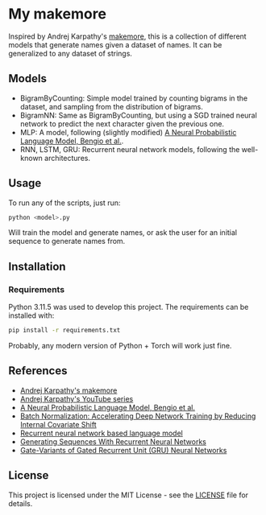 # My makemore

Inspired by Andrej Karpathy's [makemore](https://github.com/karpathy/makemore), this is a collection of different models that generate names given a dataset of names. It can be generalized to any dataset of strings.

## Models

- BigramByCounting: Simple model trained by counting bigrams in the dataset, and sampling from the distribution of bigrams.
- BigramNN: Same as BigramByCounting, but using a SGD trained neural network to predict the next character given the previous one.
- MLP: A model, following (slightly modified) [A Neural Probabilistic Language Model, Bengio et al.](http://www.jmlr.org/papers/volume3/bengio03a/bengio03a.pdf).
- RNN, LSTM, GRU: Recurrent neural network models, following the well-known architectures.

## Usage

To run any of the scripts, just run:

```bash
python <model>.py
```

Will train the model and generate names, or ask the user for an initial sequence to generate names from.

## Installation

### Requirements

Python 3.11.5 was used to develop this project.
The requirements can be installed with:

```bash
pip install -r requirements.txt
```

Probably, any modern version of Python + Torch will work just fine.

## References

- [Andrej Karpathy's makemore](https://github.com/karpathy/makemore)
- [Andrej Karpathy's YouTube series](https://www.youtube.com/@AndrejKarpathy)
- [A Neural Probabilistic Language Model, Bengio et al.](http://www.jmlr.org/papers/volume3/bengio03a/bengio03a.pdf)
- [Batch Normalization: Accelerating Deep Network Training by Reducing Internal Covariate Shift](https://arxiv.org/abs/1502.03167)
- [Recurrent neural network based language model](https://www.isca-archive.org/interspeech_2010/mikolov10_interspeech.html)
- [Generating Sequences With Recurrent Neural Networks](https://arxiv.org/abs/1308.0850)
- [Gate-Variants of Gated Recurrent Unit (GRU) Neural Networks](https://arxiv.org/abs/1701.05923)

## License

This project is licensed under the MIT License - see the [LICENSE](LICENSE) file for details.
